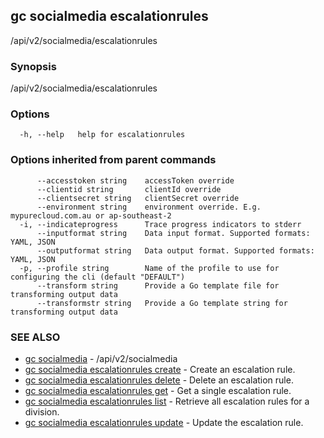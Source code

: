 ## gc socialmedia escalationrules

/api/v2/socialmedia/escalationrules

### Synopsis

/api/v2/socialmedia/escalationrules

### Options

```
  -h, --help   help for escalationrules
```

### Options inherited from parent commands

```
      --accesstoken string    accessToken override
      --clientid string       clientId override
      --clientsecret string   clientSecret override
      --environment string    environment override. E.g. mypurecloud.com.au or ap-southeast-2
  -i, --indicateprogress      Trace progress indicators to stderr
      --inputformat string    Data input format. Supported formats: YAML, JSON
      --outputformat string   Data output format. Supported formats: YAML, JSON
  -p, --profile string        Name of the profile to use for configuring the cli (default "DEFAULT")
      --transform string      Provide a Go template file for transforming output data
      --transformstr string   Provide a Go template string for transforming output data
```

### SEE ALSO

* [gc socialmedia](gc_socialmedia.html)	 - /api/v2/socialmedia
* [gc socialmedia escalationrules create](gc_socialmedia_escalationrules_create.html)	 - Create an escalation rule.
* [gc socialmedia escalationrules delete](gc_socialmedia_escalationrules_delete.html)	 - Delete an escalation rule.
* [gc socialmedia escalationrules get](gc_socialmedia_escalationrules_get.html)	 - Get a single escalation rule.
* [gc socialmedia escalationrules list](gc_socialmedia_escalationrules_list.html)	 - Retrieve all escalation rules for a division.
* [gc socialmedia escalationrules update](gc_socialmedia_escalationrules_update.html)	 - Update the escalation rule.


